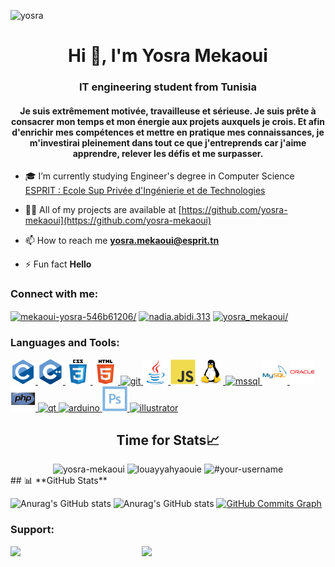 ![yosra](https://user-images.githubusercontent.com/61566287/173469686-33129810-2d93-42bb-b5e0-2b2a8e827003.png)
<h1 align="center">Hi 👋, I'm Yosra Mekaoui</h1>
<h3 align="center">IT engineering student from Tunisia</h3>
<h4 align = "center">Je suis extrêmement motivée, travailleuse et sérieuse. Je suis prête à consacrer mon temps et mon énergie aux projets auxquels je crois. 
Et afin d'enrichir mes compétences et mettre en pratique mes connaissances, je m'investirai pleinement dans tout ce que j'entreprends car j'aime apprendre, relever les défis et me surpasser.</h4>

- 🎓 I’m currently studying Engineer's degree in Computer Science [ESPRIT : Ecole Sup Privée d'Ingénierie et de Technologies](https://esprit.tn/)

- 👨‍💻 All of my projects are available at [https://github.com/yosra-mekaoui](https://github.com/yosra-mekaoui)

- 📫 How to reach me **yosra.mekaoui@esprit.tn**

- ⚡ Fun fact **Hello**

<h3 align="left">Connect with me:</h3>
<p align="left">
<a href="https://linkedin.com/in/mekaoui-yosra-546b61206/" target="blank"><img align="center" src="https://raw.githubusercontent.com/rahuldkjain/github-profile-readme-generator/master/src/images/icons/Social/linked-in-alt.svg" alt="mekaoui-yosra-546b61206/" height="30" width="40" /></a>
<a href="https://fb.com/nadia.abidi.313" target="blank"><img align="center" src="https://raw.githubusercontent.com/rahuldkjain/github-profile-readme-generator/master/src/images/icons/Social/facebook.svg" alt="nadia.abidi.313" height="30" width="40" /></a>
<a href="https://instagram.com/yosra_mekaoui/" target="blank"><img align="center" src="https://raw.githubusercontent.com/rahuldkjain/github-profile-readme-generator/master/src/images/icons/Social/instagram.svg" alt="yosra_mekaoui/" height="30" width="40" /></a>
</p>

<h3 align="left">Languages and Tools:</h3>
<p align="left"> 
 <a href="https://www.cprogramming.com/" target="_blank" rel="noreferrer"> <img src="https://raw.githubusercontent.com/devicons/devicon/master/icons/c/c-original.svg" alt="c" width="40" height="40"/> </a> 
 <a href="https://www.w3schools.com/cpp/" target="_blank" rel="noreferrer"> <img src="https://raw.githubusercontent.com/devicons/devicon/master/icons/cplusplus/cplusplus-original.svg" alt="cplusplus" width="40" height="40"/> </a> <a href="https://www.w3schools.com/css/" target="_blank" rel="noreferrer"> <img src="https://raw.githubusercontent.com/devicons/devicon/master/icons/css3/css3-original-wordmark.svg" alt="css3" width="40" height="40"/> </a>  </a>  <a href="https://www.w3.org/html/" target="_blank" rel="noreferrer"> <img src="https://raw.githubusercontent.com/devicons/devicon/master/icons/html5/html5-original-wordmark.svg" alt="html5" width="40" height="40"/> </a><a href="https://git-scm.com/" target="_blank" rel="noreferrer"> <img src="https://www.vectorlogo.zone/logos/git-scm/git-scm-icon.svg" alt="git" width="40" height="40"/><a href="https://www.java.com" target="_blank" rel="noreferrer"> <img src="https://raw.githubusercontent.com/devicons/devicon/master/icons/java/java-original.svg" alt="java" width="40" height="40"/> </a> <a href="https://developer.mozilla.org/en-US/docs/Web/JavaScript" target="_blank" rel="noreferrer"> <img src="https://raw.githubusercontent.com/devicons/devicon/master/icons/javascript/javascript-original.svg" alt="javascript" width="40" height="40"/> </a> <a href="https://www.linux.org/" target="_blank" rel="noreferrer"> <img src="https://raw.githubusercontent.com/devicons/devicon/master/icons/linux/linux-original.svg" alt="linux" width="40" height="40"/> </a> <a href="https://www.microsoft.com/en-us/sql-server" target="_blank" rel="noreferrer"> <img src="https://www.svgrepo.com/show/303229/microsoft-sql-server-logo.svg" alt="mssql" width="40" height="40"/> </a> <a href="https://www.mysql.com/" target="_blank" rel="noreferrer"> <img src="https://raw.githubusercontent.com/devicons/devicon/master/icons/mysql/mysql-original-wordmark.svg" alt="mysql" width="40" height="40"/> </a> <a href="https://www.oracle.com/" target="_blank" rel="noreferrer"> <img src="https://raw.githubusercontent.com/devicons/devicon/master/icons/oracle/oracle-original.svg" alt="oracle" width="40" height="40"/> </a> <a href="https://www.php.net" target="_blank" rel="noreferrer"> <img src="https://raw.githubusercontent.com/devicons/devicon/master/icons/php/php-original.svg" alt="php" width="40" height="40"/> </a> <a href="https://www.qt.io/" target="_blank" rel="noreferrer"> <img src="https://upload.wikimedia.org/wikipedia/commons/0/0b/Qt_logo_2016.svg" alt="qt" width="40" height="40"/> </a> 
<a href="https://www.arduino.cc/" target="_blank" rel="noreferrer"> <img src="https://cdn.worldvectorlogo.com/logos/arduino-1.svg" alt="arduino" width="40" height="40"/> </a>
  <a href="https://www.photoshop.com/en" target="_blank" rel="noreferrer"> <img src="https://raw.githubusercontent.com/devicons/devicon/master/icons/photoshop/photoshop-line.svg" alt="photoshop" width="40" height="40"/> </a>
 <a href="https://www.adobe.com/in/products/illustrator.html" target="_blank" rel="noreferrer"> <img src="https://www.vectorlogo.zone/logos/adobe_illustrator/adobe_illustrator-icon.svg" alt="illustrator" width="40" height="40"/> </a> </p>

<div align="center">
 
 <h2>Time for Stats📈</h2>

<img width="40%" src="https://github-readme-stats.vercel.app/api/top-langs?username=yosra-mekaoui&show_icons=true&theme=highcontrast&title_color=ff8000&text_color=ffffff&bg_color=6a6a6a&locale=en&layout=compact&hide_border=true" alt="yosra-mekaoui" /> 
<img width="48%" src="https://github-readme-stats.vercel.app/api?username=yosra-mekaoui&show_icons=true&theme=highcontrast&title_color=ff8000&text_color=ffffff&bg_color=6a6a6a&locale=en&hide_border=true" alt="louayyahyaouie" />
<img width="48%" src="https://github-readme-streak-stats.herokuapp.com/?user=yosra-mekaoui&theme=highcontrast&hide_border=true" alt="#your-username" />
 </div>
    </td>
    ## 📊 **GitHub Stats**

![Anurag's GitHub stats](https://github-readme-stats.vercel.app/api?username=yosra-mekaoui&show_icons=true&theme=radical)
![Anurag's GitHub stats](https://github-readme-streak-stats.herokuapp.com/?user=bassem97&theme=radical&date_format=j%20M%5B%20Y%5D&currStreakLabel=6FDA44&fire=6FDA44&ring=6FDA44)
<a href="http://www.github.com/bassem97"><img src="https://activity-graph.herokuapp.com/graph?username=yosra-mekaoui&theme=radical&bg_color=141321&color=ffffff&line=0891b2&point=ffffff&area_color=1c1917&area=true&custom_title=GitHub%20Commits%20Graph" alt="GitHub Commits Graph" /></a>
<h3 align="left">Support:</h3>
<p><a href="https://www.buymeacoffee.com/ "> <img align="left" src="https://cdn.buymeacoffee.com/buttons/v2/default-yellow.png" height="50" width="210" alt=" " /></a><a href="https://ko-fi.com/ "> <img align="left" src="https://cdn.ko-fi.com/cdn/kofi3.png?v=3" height="50" width="210" alt=" " /></a></p><br><br>
